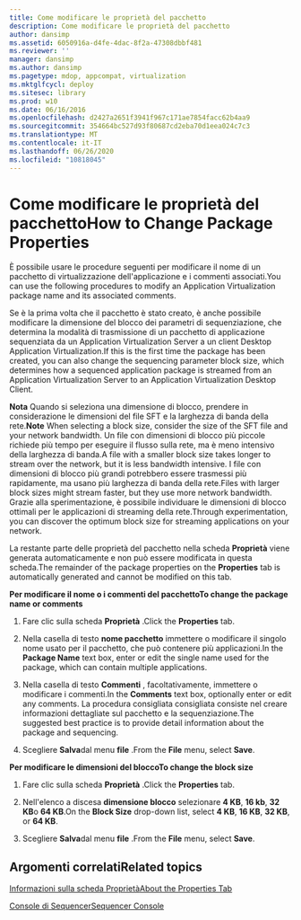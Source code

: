 ```yaml
---
title: Come modificare le proprietà del pacchetto
description: Come modificare le proprietà del pacchetto
author: dansimp
ms.assetid: 6050916a-d4fe-4dac-8f2a-47308dbbf481
ms.reviewer: ''
manager: dansimp
ms.author: dansimp
ms.pagetype: mdop, appcompat, virtualization
ms.mktglfcycl: deploy
ms.sitesec: library
ms.prod: w10
ms.date: 06/16/2016
ms.openlocfilehash: d2427a2651f3941f967c171ae7854facc62b4aa9
ms.sourcegitcommit: 354664bc527d93f80687cd2eba70d1eea024c7c3
ms.translationtype: MT
ms.contentlocale: it-IT
ms.lasthandoff: 06/26/2020
ms.locfileid: "10818045"
---
```

# <span data-ttu-id="5c00f-103">Come modificare le proprietà del pacchetto</span><span class="sxs-lookup"><span data-stu-id="5c00f-103">How to Change Package Properties</span></span>


<span data-ttu-id="5c00f-104">È possibile usare le procedure seguenti per modificare il nome di un pacchetto di virtualizzazione dell'applicazione e i commenti associati.</span><span class="sxs-lookup"><span data-stu-id="5c00f-104">You can use the following procedures to modify an Application Virtualization package name and its associated comments.</span></span>

<span data-ttu-id="5c00f-105">Se è la prima volta che il pacchetto è stato creato, è anche possibile modificare la dimensione del blocco dei parametri di sequenziazione, che determina la modalità di trasmissione di un pacchetto di applicazione sequenziata da un Application Virtualization Server a un client Desktop Application Virtualization.</span><span class="sxs-lookup"><span data-stu-id="5c00f-105">If this is the first time the package has been created, you can also change the sequencing parameter block size, which determines how a sequenced application package is streamed from an Application Virtualization Server to an Application Virtualization Desktop Client.</span></span>

<span data-ttu-id="5c00f-106">**Nota**  Quando si seleziona una dimensione di blocco, prendere in considerazione le dimensioni del file SFT e la larghezza di banda della rete.</span><span class="sxs-lookup"><span data-stu-id="5c00f-106">**Note** When selecting a block size, consider the size of the SFT file and your network bandwidth.</span></span> <span data-ttu-id="5c00f-107">Un file con dimensioni di blocco più piccole richiede più tempo per eseguire il flusso sulla rete, ma è meno intensivo della larghezza di banda.</span><span class="sxs-lookup"><span data-stu-id="5c00f-107">A file with a smaller block size takes longer to stream over the network, but it is less bandwidth intensive.</span></span> <span data-ttu-id="5c00f-108">I file con dimensioni di blocco più grandi potrebbero essere trasmessi più rapidamente, ma usano più larghezza di banda della rete.</span><span class="sxs-lookup"><span data-stu-id="5c00f-108">Files with larger block sizes might stream faster, but they use more network bandwidth.</span></span> <span data-ttu-id="5c00f-109">Grazie alla sperimentazione, è possibile individuare le dimensioni di blocco ottimali per le applicazioni di streaming della rete.</span><span class="sxs-lookup"><span data-stu-id="5c00f-109">Through experimentation, you can discover the optimum block size for streaming applications on your network.</span></span>

 

<span data-ttu-id="5c00f-110">La restante parte delle proprietà del pacchetto nella scheda **Proprietà** viene generata automaticamente e non può essere modificata in questa scheda.</span><span class="sxs-lookup"><span data-stu-id="5c00f-110">The remainder of the package properties on the **Properties** tab is automatically generated and cannot be modified on this tab.</span></span>

**<span data-ttu-id="5c00f-111">Per modificare il nome o i commenti del pacchetto</span><span class="sxs-lookup"><span data-stu-id="5c00f-111">To change the package name or comments</span></span>**

1.  <span data-ttu-id="5c00f-112">Fare clic sulla scheda **Proprietà** .</span><span class="sxs-lookup"><span data-stu-id="5c00f-112">Click the **Properties** tab.</span></span>

2.  <span data-ttu-id="5c00f-113">Nella casella di testo **nome pacchetto** immettere o modificare il singolo nome usato per il pacchetto, che può contenere più applicazioni.</span><span class="sxs-lookup"><span data-stu-id="5c00f-113">In the **Package Name** text box, enter or edit the single name used for the package, which can contain multiple applications.</span></span>

3.  <span data-ttu-id="5c00f-114">Nella casella di testo **Commenti** , facoltativamente, immettere o modificare i commenti.</span><span class="sxs-lookup"><span data-stu-id="5c00f-114">In the **Comments** text box, optionally enter or edit any comments.</span></span> <span data-ttu-id="5c00f-115">La procedura consigliata consigliata consiste nel creare informazioni dettagliate sul pacchetto e la sequenziazione.</span><span class="sxs-lookup"><span data-stu-id="5c00f-115">The suggested best practice is to provide detail information about the package and sequencing.</span></span>

4.  <span data-ttu-id="5c00f-116">Scegliere **Salva**dal menu **file** .</span><span class="sxs-lookup"><span data-stu-id="5c00f-116">From the **File** menu, select **Save**.</span></span>

**<span data-ttu-id="5c00f-117">Per modificare le dimensioni del blocco</span><span class="sxs-lookup"><span data-stu-id="5c00f-117">To change the block size</span></span>**

1.  <span data-ttu-id="5c00f-118">Fare clic sulla scheda **Proprietà** .</span><span class="sxs-lookup"><span data-stu-id="5c00f-118">Click the **Properties** tab.</span></span>

2.  <span data-ttu-id="5c00f-119">Nell'elenco a discesa **dimensione blocco** selezionare **4 KB**, **16 kb**, **32 KB**o **64 KB**.</span><span class="sxs-lookup"><span data-stu-id="5c00f-119">On the **Block Size** drop-down list, select **4 KB**, **16 KB**, **32 KB**, or **64 KB**.</span></span>

3.  <span data-ttu-id="5c00f-120">Scegliere **Salva**dal menu **file** .</span><span class="sxs-lookup"><span data-stu-id="5c00f-120">From the **File** menu, select **Save**.</span></span>

## <span data-ttu-id="5c00f-121">Argomenti correlati</span><span class="sxs-lookup"><span data-stu-id="5c00f-121">Related topics</span></span>


[<span data-ttu-id="5c00f-122">Informazioni sulla scheda Proprietà</span><span class="sxs-lookup"><span data-stu-id="5c00f-122">About the Properties Tab</span></span>](about-the-properties-tab.md)

[<span data-ttu-id="5c00f-123">Console di Sequencer</span><span class="sxs-lookup"><span data-stu-id="5c00f-123">Sequencer Console</span></span>](sequencer-console.md)

 

 





